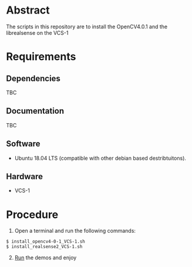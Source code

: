 # Abstract
The scripts in this repository are to install the OpenCV4.0.1 and the librealsense on the VCS-1

# Requirements
## Dependencies
TBC

## Documentation
TBC

## Software
* Ubuntu 18.04 LTS (compatible with other debian based destribtuitons).

## Hardware
* VCS-1

# Procedure
1. Open a terminal and run the following commands:
```
$ install_opencv4-0-1_VCS-1.sh
$ install_realsense2_VCS-1.sh
```
2. [Run](https://github.com/SundanceMultiprocessorTechnology/VCS-1/tree/master/Software/Image_processing/demos/yolo3_python) the demos and enjoy
